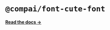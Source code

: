 # `@compai/font-cute-font`

[**Read the docs &rarr;**](https://components.ai/docs/typefaces/cute-font)

